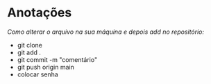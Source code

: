 # Anotações

*Como alterar o arquivo na sua máquina e depois add no repositório:*

- git clone <link>
- git add .
- git commit -m "comentário"
- git push origin main
- colocar senha
